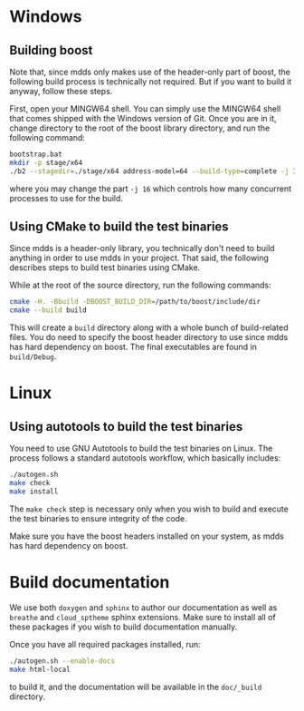 
# Windows

## Building boost

Note that, since mdds only makes use of the header-only part of boost, the
following build process is technically not required.  But if you want to build
it anyway, follow these steps.

First, open your MINGW64 shell.  You can simply use the MINGW64 shell that
comes shipped with the Windows version of Git.  Once you are in it, change
directory to the root of the boost library directory, and run the following
command:

```bash
bootstrap.bat
mkdir -p stage/x64
./b2 --stagedir=./stage/x64 address-model=64 --build-type=complete -j 16
```

where you may change the part `-j 16` which controls how many concurrent
processes to use for the build.

## Using CMake to build the test binaries

Since mdds is a header-only library, you technically don't need to build
anything in order to use mdds in your project.  That said, the following
describes steps to build test binaries using CMake.

While at the root of the source directory, run the following commands:

```bash
cmake -H. -Bbuild -DBOOST_BUILD_DIR=/path/to/boost/include/dir
cmake --build build
```

This will create a `build` directory along with a whole bunch of build-related
files.  You do need to specify the boost header directory to use since mdds
has hard dependency on boost.  The final executables are found in `build/Debug`.

# Linux

## Using autotools to build the test binaries

You need to use GNU Autotools to build the test binaries on Linux.  The
process follows a standard autotools workflow, which basically includes:

```bash
./autogen.sh
make check
make install
```

The `make check` step is necessary only when you wish to build and execute the
test binaries to ensure integrity of the code.

Make sure you have the boost headers installed on your system, as mdds has
hard dependency on boost.

# Build documentation

We use both `doxygen` and `sphinx` to author our documentation as well as
`breathe` and `cloud_sptheme` sphinx extensions.  Make sure to install all of
these packages if you wish to build documentation manually.

Once you have all required packages installed, run:

```bash
./autogen.sh --enable-docs
make html-local
```

to build it, and the documentation will be available in the `doc/_build`
directory.
